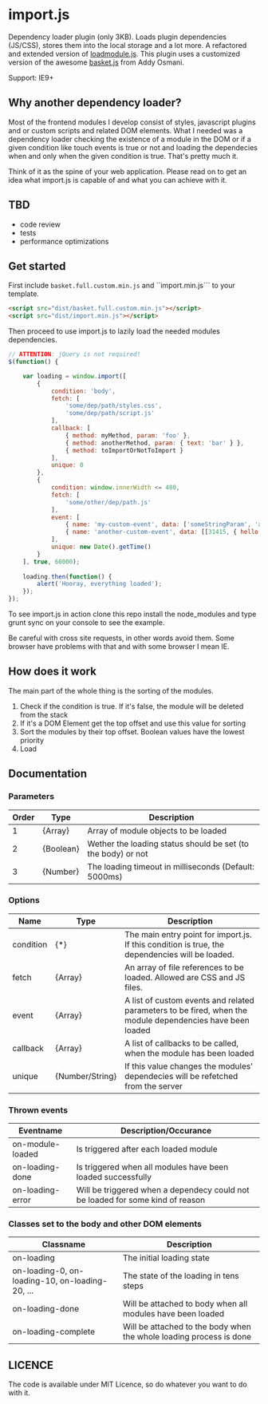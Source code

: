 import.js
=========

Dependency loader plugin (only 3KB). Loads plugin dependencies (JS/CSS), stores them into the local storage and a lot more. A refactored and extended version of [loadmodule.js](https://github.com/Webastronaut/loadmodule). This plugin uses a customized version of the awesome [basket.js](https://github.com/addyosmani/basket.js) from Addy Osmani.

Support: IE9+

## Why another dependency loader?

Most of the frontend modules I develop consist of styles, javascript plugins and or custom scripts and related DOM elements. What I needed was a dependency loader checking the existence of a module in the DOM or if a given condition like touch events is true or not and loading the dependecies when and only when the given condition is true. That's pretty much it.

Think of it as the spine of your web application. Please read on to get an idea what import.js is capable of and what you can achieve with it.

## TBD

- code review
- tests
- performance optimizations

## Get started

First include ```basket.full.custom.min.js``` and ``import.min.js``` to your template.

```HTML
<script src="dist/basket.full.custom.min.js"></script>
<script src="dist/import.min.js"></script>
```

Then proceed to use import.js to lazily load the needed modules dependencies.

```JavaScript
// ATTENTION: jQuery is not required!
$(function() {

	var loading = window.import([
		{
			condition: 'body',
			fetch: [
				'some/dep/path/styles.css',
				'some/dep/path/script.js'
			],
			callback: [
				{ method: myMethod, param: 'foo' },
				{ method: anotherMethod, param: { text: 'bar' } },
				{ method: toImportOrNotToImport }
			],
			unique: 0
		},
		{
			condition: window.innerWidth <= 480,
			fetch: [
				'some/other/dep/path.js'
			],
			event: [
				{ name: 'my-custom-event', data: ['someStringParam', 'anotherStringParam'] },
				{ name: 'another-custom-event', data: [[31415, { hello: 'world' }]] }
			],
			unique: new Date().getTime()
		}
	], true, 60000);
	
	loading.then(function() {
		alert('Hooray, everything loaded');
	});
});
```

To see import.js in action clone this repo install the node_modules and type grunt sync on your console to see the example.

Be careful with cross site requests, in other words avoid them. Some browser have problems with that and with some browser I mean IE.

## How does it work

The main part of the whole thing is the sorting of the modules. 

1. Check if the condition is true. If it's false, the module will be deleted from the stack
2. If it's a DOM Element get the top offset and use this value for sorting
3. Sort the modules by their top offset. Boolean values have the lowest priority
4. Load

## Documentation

### Parameters

| Order | Type      | Description                                                  |
|-------|-----------|--------------------------------------------------------------|
| 1     | {Array}   | Array of module objects to be loaded                         |
| 2     | {Boolean} | Wether the loading status should be set (to the body) or not |
| 3     | {Number}  | The loading timeout in milliseconds (Default: 5000ms)        |

### Options

| Name      | Type            | Description                                                                                               |
|-----------|-----------------|-----------------------------------------------------------------------------------------------------------|
| condition | {*}             | The main entry point for import.js. If this condition is true, the dependencies will be loaded.           |
| fetch     | {Array}         | An array of file references to be loaded. Allowed are CSS and JS files.                                   |
| event     | {Array}         | A list of custom events and related parameters to be fired, when the module dependencies have been loaded |
| callback  | {Array}         | A list of callbacks to be called, when the module has been loaded                                         |
| unique    | {Number/String} | If this value changes the modules' dependecies will be refetched from the server                                                                                               |

### Thrown events

| Eventname        | Description/Occurance                                                          |
|------------------|--------------------------------------------------------------------------------|
| on-module-loaded | Is triggered after each loaded module                                          |
| on-loading-done  | Is triggered when all modules have been loaded successfully                    |
| on-loading-error | Will be triggered when a dependecy could not be loaded for some kind of reason |

### Classes set to the body and other DOM elements

| Classname                                       | Description                                                         |
|-------------------------------------------------|---------------------------------------------------------------------|
| on-loading                                      | The initial loading state                                           |
| on-loading-0, on-loading-10, on-loading-20, ... | The state of the loading in tens steps                              |
| on-loading-done                                 | Will be attached to body when all modules have been loaded          |
| on-loading-complete                             | Will be attached to the body when the whole loading process is done |

## LICENCE

The code is available under MIT Licence, so do whatever you want to do with it.
